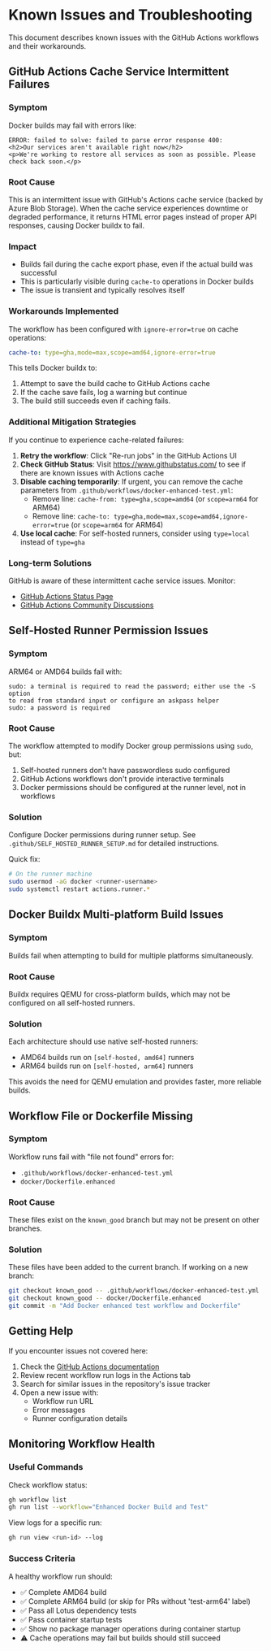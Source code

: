 # Known Issues and Troubleshooting

This document describes known issues with the GitHub Actions workflows and their workarounds.

## GitHub Actions Cache Service Intermittent Failures

### Symptom

Docker builds may fail with errors like:

```
ERROR: failed to solve: failed to parse error response 400: 
<h2>Our services aren't available right now</h2>
<p>We're working to restore all services as soon as possible. Please check back soon.</p>
```

### Root Cause

This is an intermittent issue with GitHub's Actions cache service (backed by Azure Blob Storage). When the cache service experiences downtime or degraded performance, it returns HTML error pages instead of proper API responses, causing Docker buildx to fail.

### Impact

- Builds fail during the cache export phase, even if the actual build was successful
- This is particularly visible during `cache-to` operations in Docker builds
- The issue is transient and typically resolves itself

### Workarounds Implemented

The workflow has been configured with `ignore-error=true` on cache operations:

```yaml
cache-to: type=gha,mode=max,scope=amd64,ignore-error=true
```

This tells Docker buildx to:
1. Attempt to save the build cache to GitHub Actions cache
2. If the cache save fails, log a warning but continue
3. The build still succeeds even if caching fails.

### Additional Mitigation Strategies

If you continue to experience cache-related failures:

1. **Retry the workflow**: Click "Re-run jobs" in the GitHub Actions UI
2. **Check GitHub Status**: Visit https://www.githubstatus.com/ to see if there are known issues with Actions cache
3. **Disable caching temporarily**: If urgent, you can remove the cache parameters from `.github/workflows/docker-enhanced-test.yml`:
   - Remove line: `cache-from: type=gha,scope=amd64` (or `scope=arm64` for ARM64)
   - Remove line: `cache-to: type=gha,mode=max,scope=amd64,ignore-error=true` (or `scope=arm64` for ARM64)
4. **Use local cache**: For self-hosted runners, consider using `type=local` instead of `type=gha`

### Long-term Solutions

GitHub is aware of these intermittent cache service issues. Monitor:
- [GitHub Actions Status Page](https://www.githubstatus.com/)
- [GitHub Actions Community Discussions](https://github.com/orgs/community/discussions/categories/actions-and-packages)

## Self-Hosted Runner Permission Issues

### Symptom

ARM64 or AMD64 builds fail with:

```
sudo: a terminal is required to read the password; either use the -S option 
to read from standard input or configure an askpass helper
sudo: a password is required
```

### Root Cause

The workflow attempted to modify Docker group permissions using `sudo`, but:
1. Self-hosted runners don't have passwordless sudo configured
2. GitHub Actions workflows don't provide interactive terminals
3. Docker permissions should be configured at the runner level, not in workflows

### Solution

Configure Docker permissions during runner setup. See `.github/SELF_HOSTED_RUNNER_SETUP.md` for detailed instructions.

Quick fix:

```bash
# On the runner machine
sudo usermod -aG docker <runner-username>
sudo systemctl restart actions.runner.*
```

## Docker Buildx Multi-platform Build Issues

### Symptom

Builds fail when attempting to build for multiple platforms simultaneously.

### Root Cause

Buildx requires QEMU for cross-platform builds, which may not be configured on all self-hosted runners.

### Solution

Each architecture should use native self-hosted runners:
- AMD64 builds run on `[self-hosted, amd64]` runners
- ARM64 builds run on `[self-hosted, arm64]` runners

This avoids the need for QEMU emulation and provides faster, more reliable builds.

## Workflow File or Dockerfile Missing

### Symptom

Workflow runs fail with "file not found" errors for:
- `.github/workflows/docker-enhanced-test.yml`
- `docker/Dockerfile.enhanced`

### Root Cause

These files exist on the `known_good` branch but may not be present on other branches.

### Solution

These files have been added to the current branch. If working on a new branch:

```bash
git checkout known_good -- .github/workflows/docker-enhanced-test.yml
git checkout known_good -- docker/Dockerfile.enhanced
git commit -m "Add Docker enhanced test workflow and Dockerfile"
```

## Getting Help

If you encounter issues not covered here:

1. Check the [GitHub Actions documentation](https://docs.github.com/en/actions)
2. Review recent workflow run logs in the Actions tab
3. Search for similar issues in the repository's issue tracker
4. Open a new issue with:
   - Workflow run URL
   - Error messages
   - Runner configuration details

## Monitoring Workflow Health

### Useful Commands

Check workflow status:
```bash
gh workflow list
gh run list --workflow="Enhanced Docker Build and Test"
```

View logs for a specific run:
```bash
gh run view <run-id> --log
```

### Success Criteria

A healthy workflow run should:
- ✅ Complete AMD64 build
- ✅ Complete ARM64 build (or skip for PRs without 'test-arm64' label)
- ✅ Pass all Lotus dependency tests
- ✅ Pass container startup tests
- ✅ Show no package manager operations during container startup
- ⚠️ Cache operations may fail but builds should still succeed
